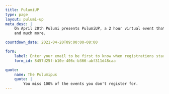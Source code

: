 ```yaml
---
title: PulumiUP
type: page
layout: pulumi-up
meta_desc: |
    On April 20th Pulumi presents PulumiUP, a 2 hour virtual event that will feature product updates, company news,
    and much more.

countdown_date: 2021-04-20T09:00:00-08:00

form:
    label: Enter your email to be first to know when registrations starts
    form_id: 8457d25f-b10e-406c-b366-abf311d48caa

quote:
    name: The Pulumipus
    quote: |
        You miss 100% of the events you don't register for.
---
```

